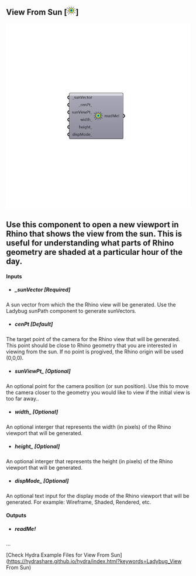 ## View From Sun [![](../../images/icons/View_From_Sun.png)]

![](../../images/components/View_From_Sun.png)

Use this component to open a new viewport in Rhino that shows the view from the sun.  This is useful for understanding what parts of Rhino geometry are shaded at a particular hour of the day.
 -
 

#### Inputs
* ##### _sunVector [Required]
A sun vector from which the the Rhino view will be generated. Use the Ladybug sunPath component to generate sunVectors.
* ##### _cenPt_ [Default]
The target point of the camera for the Rhino view that will be generated.  This point should be close to Rhino geometry that you are interested in viewing from the sun. If no point is progived, the Rhino origin will be used (0,0,0).
* ##### sunViewPt_ [Optional]
An optional point for the camera position (or sun position). Use this to move the camera closer to the geometry you would like to view if the initial view is too far away..
* ##### width_ [Optional]
An optional interger that represents the width (in pixels) of the Rhino viewport that will be generated.
* ##### height_ [Optional]
An optional interger that represents the height (in pixels) of the Rhino viewport that will be generated.
* ##### dispMode_ [Optional]
An optional text input for the display mode of the Rhino viewport that will be generated. For example: Wireframe, Shaded, Rendered, etc.

#### Outputs
* ##### readMe!
...


[Check Hydra Example Files for View From Sun](https://hydrashare.github.io/hydra/index.html?keywords=Ladybug_View From Sun)